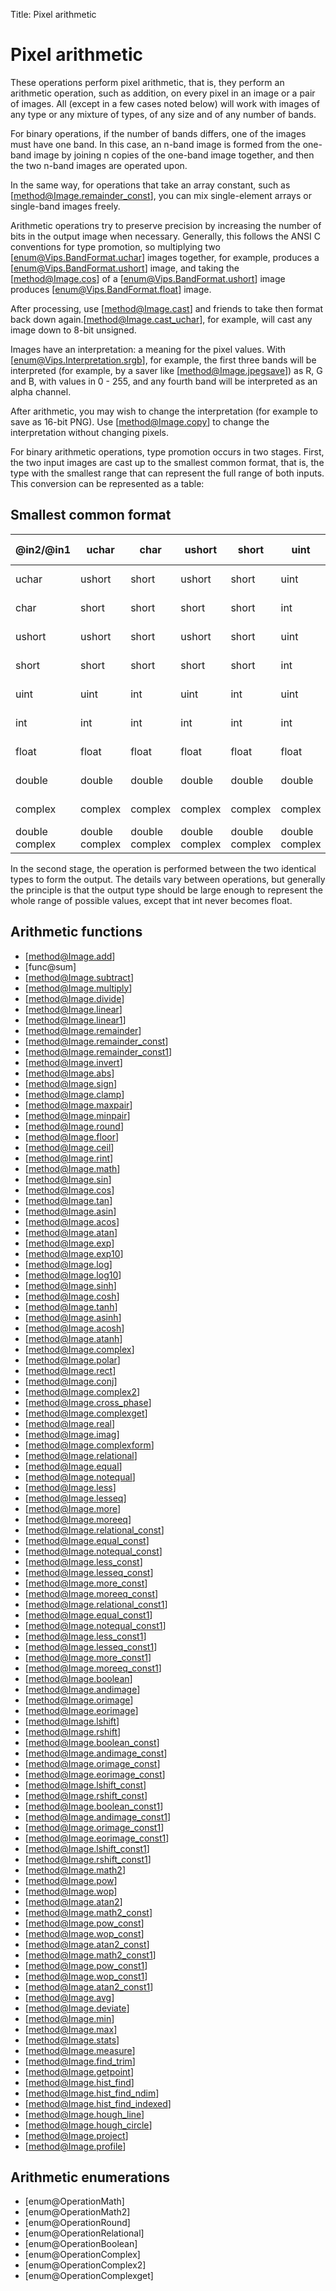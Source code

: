 Title: Pixel arithmetic

# Pixel arithmetic

These operations perform pixel arithmetic, that is, they perform an
arithmetic operation, such as addition, on every pixel in an image or a
pair of images. All (except in a few cases noted below) will work with
images of any type or any mixture of types, of any size and of any number
of bands.

For binary operations, if the number of bands differs, one of the images
must have one band. In this case, an n-band image is formed from the
one-band image by joining n copies of the one-band image together, and then
the two n-band images are operated upon.

In the same way, for operations that take an array constant, such as
[method@Image.remainder_const], you can mix single-element arrays or
single-band images freely.

Arithmetic operations try to preserve precision by increasing the number of
bits in the output image when necessary. Generally, this follows the ANSI C
conventions for type promotion, so multiplying two
[enum@Vips.BandFormat.uchar] images together, for example, produces a
[enum@Vips.BandFormat.ushort] image, and taking the [method@Image.cos] of a
[enum@Vips.BandFormat.ushort] image produces [enum@Vips.BandFormat.float]
image.

After processing, use [method@Image.cast] and friends to take then format
back down again.[method@Image.cast_uchar], for example, will cast any image
down to 8-bit unsigned.

Images have an interpretation: a meaning for the pixel values. With
[enum@Vips.Interpretation.srgb], for example, the first three bands will be
interpreted (for example, by a saver like [method@Image.jpegsave]) as R, G
and B, with values in 0 - 255, and any fourth band will be interpreted as an
alpha channel.

After arithmetic, you may wish to change the interpretation (for example to
save as 16-bit PNG). Use [method@Image.copy] to change the interpretation
without changing pixels.

For binary arithmetic operations, type promotion occurs in two stages.
First, the two input images are cast up to the smallest common format,
that is, the type with the smallest range that can represent the full
range of both inputs. This conversion can be represented as a table:

## Smallest common format

| **@in2/@in1**  | **uchar**      | **char**       | **ushort**     | **short**      | **uint**       | **int**        | **float**      | **double**     | **complex**    | **double complex** |
|----------------|----------------|----------------|----------------|----------------|----------------|----------------|----------------|----------------|----------------|--------------------|
| uchar          | ushort         | short          | ushort         | short          | uint           | int            | float          | double         | complex        | double complex     |
| char           | short          | short          | short          | short          | int            | int            | float          | double         | complex        | double complex     |
| ushort         | ushort         | short          | ushort         | short          | uint           | int            | float          | double         | complex        | double complex     |
| short          | short          | short          | short          | short          | int            | int            | float          | double         | complex        | double complex     |
| uint           | uint           | int            | uint           | int            | uint           | int            | float          | double         | complex        | double complex     |
| int            | int            | int            | int            | int            | int            | int            | float          | double         | complex        | double complex     |
| float          | float          | float          | float          | float          | float          | float          | float          | double         | complex        | double complex     |
| double         | double         | double         | double         | double         | double         | double         | double         | double         | double complex | double complex     |
| complex        | complex        | complex        | complex        | complex        | complex        | complex        | complex        | double complex | complex        | double complex     |
| double complex | double complex | double complex | double complex | double complex | double complex | double complex | double complex | double complex | double complex | double complex     |

In the second stage, the operation is performed between the two identical
types to form the output. The details vary between operations, but
generally the principle is that the output type should be large enough to
represent the whole range of possible values, except that int never becomes
float.

## Arithmetic functions

* [method@Image.add]
* [func@sum]
* [method@Image.subtract]
* [method@Image.multiply]
* [method@Image.divide]
* [method@Image.linear]
* [method@Image.linear1]
* [method@Image.remainder]
* [method@Image.remainder_const]
* [method@Image.remainder_const1]
* [method@Image.invert]
* [method@Image.abs]
* [method@Image.sign]
* [method@Image.clamp]
* [method@Image.maxpair]
* [method@Image.minpair]
* [method@Image.round]
* [method@Image.floor]
* [method@Image.ceil]
* [method@Image.rint]
* [method@Image.math]
* [method@Image.sin]
* [method@Image.cos]
* [method@Image.tan]
* [method@Image.asin]
* [method@Image.acos]
* [method@Image.atan]
* [method@Image.exp]
* [method@Image.exp10]
* [method@Image.log]
* [method@Image.log10]
* [method@Image.sinh]
* [method@Image.cosh]
* [method@Image.tanh]
* [method@Image.asinh]
* [method@Image.acosh]
* [method@Image.atanh]
* [method@Image.complex]
* [method@Image.polar]
* [method@Image.rect]
* [method@Image.conj]
* [method@Image.complex2]
* [method@Image.cross_phase]
* [method@Image.complexget]
* [method@Image.real]
* [method@Image.imag]
* [method@Image.complexform]
* [method@Image.relational]
* [method@Image.equal]
* [method@Image.notequal]
* [method@Image.less]
* [method@Image.lesseq]
* [method@Image.more]
* [method@Image.moreeq]
* [method@Image.relational_const]
* [method@Image.equal_const]
* [method@Image.notequal_const]
* [method@Image.less_const]
* [method@Image.lesseq_const]
* [method@Image.more_const]
* [method@Image.moreeq_const]
* [method@Image.relational_const1]
* [method@Image.equal_const1]
* [method@Image.notequal_const1]
* [method@Image.less_const1]
* [method@Image.lesseq_const1]
* [method@Image.more_const1]
* [method@Image.moreeq_const1]
* [method@Image.boolean]
* [method@Image.andimage]
* [method@Image.orimage]
* [method@Image.eorimage]
* [method@Image.lshift]
* [method@Image.rshift]
* [method@Image.boolean_const]
* [method@Image.andimage_const]
* [method@Image.orimage_const]
* [method@Image.eorimage_const]
* [method@Image.lshift_const]
* [method@Image.rshift_const]
* [method@Image.boolean_const1]
* [method@Image.andimage_const1]
* [method@Image.orimage_const1]
* [method@Image.eorimage_const1]
* [method@Image.lshift_const1]
* [method@Image.rshift_const1]
* [method@Image.math2]
* [method@Image.pow]
* [method@Image.wop]
* [method@Image.atan2]
* [method@Image.math2_const]
* [method@Image.pow_const]
* [method@Image.wop_const]
* [method@Image.atan2_const]
* [method@Image.math2_const1]
* [method@Image.pow_const1]
* [method@Image.wop_const1]
* [method@Image.atan2_const1]
* [method@Image.avg]
* [method@Image.deviate]
* [method@Image.min]
* [method@Image.max]
* [method@Image.stats]
* [method@Image.measure]
* [method@Image.find_trim]
* [method@Image.getpoint]
* [method@Image.hist_find]
* [method@Image.hist_find_ndim]
* [method@Image.hist_find_indexed]
* [method@Image.hough_line]
* [method@Image.hough_circle]
* [method@Image.project]
* [method@Image.profile]

## Arithmetic enumerations

* [enum@OperationMath]
* [enum@OperationMath2]
* [enum@OperationRound]
* [enum@OperationRelational]
* [enum@OperationBoolean]
* [enum@OperationComplex]
* [enum@OperationComplex2]
* [enum@OperationComplexget]
